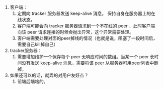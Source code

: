 1. 客户端：
    1. 定期向 tracker 服务器发送 keep-alive 消息， 保持自身在服务器上的在线状态。
    1. 客户端可能会向 tracker 服务器请求到一个不在线的 peer ，此时客户端向该 peer 请求连接的时候会抛出异常，这个异常需要处理。
    1. 客户端需要处理对面的peer掉线的情况（也就是说，阻塞了一段时间后，需要自己kill掉自己）
1. tracker服务器：
    1. 需要增加维护一个保存每个 peer 无响应时间的数组。当某一个 peer 长时间没有发送 keep-alive 消息，需要将该 peer 从服务器可用peer列表中删掉。
1. 如果还可以的话，就弄的对用户友好点？
    1. 前端后端啥的。